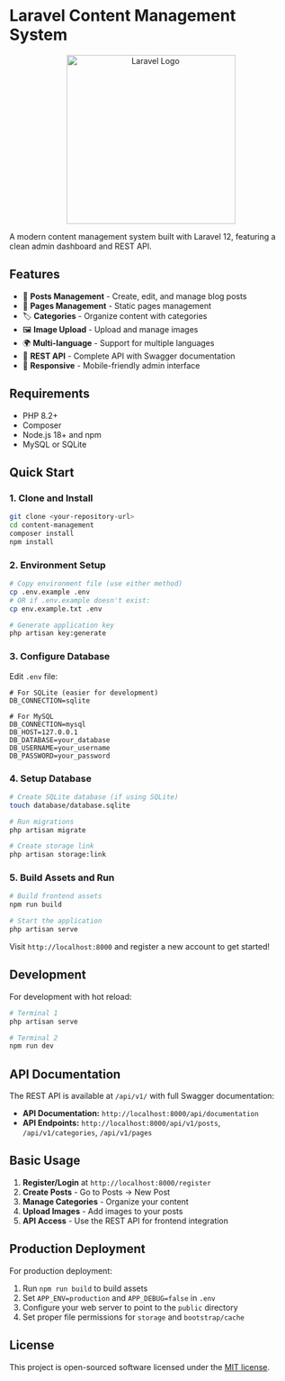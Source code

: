 # Laravel Content Management System

<p align="center">
  <img src="https://raw.githubusercontent.com/laravel/art/master/logo-lockup/5%20SVG/2%20CMYK/1%20Full%20Color/laravel-logolockup-cmyk-red.svg" width="300" alt="Laravel Logo">
</p>

A modern content management system built with Laravel 12, featuring a clean admin dashboard and REST API.

## Features

- 📝 **Posts Management** - Create, edit, and manage blog posts
- 📄 **Pages Management** - Static pages management  
- 🏷️ **Categories** - Organize content with categories
- 🖼️ **Image Upload** - Upload and manage images
- 🌍 **Multi-language** - Support for multiple languages
- 🚀 **REST API** - Complete API with Swagger documentation
- 📱 **Responsive** - Mobile-friendly admin interface

## Requirements

- PHP 8.2+
- Composer
- Node.js 18+ and npm
- MySQL or SQLite

## Quick Start

### 1. Clone and Install
```bash
git clone <your-repository-url>
cd content-management
composer install
npm install
```

### 2. Environment Setup
```bash
# Copy environment file (use either method)
cp .env.example .env
# OR if .env.example doesn't exist:
cp env.example.txt .env

# Generate application key
php artisan key:generate
```

### 3. Configure Database
Edit `.env` file:
```env
# For SQLite (easier for development)
DB_CONNECTION=sqlite

# For MySQL
DB_CONNECTION=mysql
DB_HOST=127.0.0.1
DB_DATABASE=your_database
DB_USERNAME=your_username
DB_PASSWORD=your_password
```

### 4. Setup Database
```bash
# Create SQLite database (if using SQLite)
touch database/database.sqlite

# Run migrations
php artisan migrate

# Create storage link
php artisan storage:link
```

### 5. Build Assets and Run
```bash
# Build frontend assets
npm run build

# Start the application
php artisan serve
```

Visit `http://localhost:8000` and register a new account to get started!

## Development

For development with hot reload:
```bash
# Terminal 1
php artisan serve

# Terminal 2  
npm run dev
```

## API Documentation

The REST API is available at `/api/v1/` with full Swagger documentation:
- **API Documentation:** `http://localhost:8000/api/documentation`
- **API Endpoints:** `http://localhost:8000/api/v1/posts`, `/api/v1/categories`, `/api/v1/pages`

## Basic Usage

1. **Register/Login** at `http://localhost:8000/register`
2. **Create Posts** - Go to Posts → New Post
3. **Manage Categories** - Organize your content
4. **Upload Images** - Add images to your posts
5. **API Access** - Use the REST API for frontend integration

## Production Deployment

For production deployment:
1. Run `npm run build` to build assets
2. Set `APP_ENV=production` and `APP_DEBUG=false` in `.env`
3. Configure your web server to point to the `public` directory
4. Set proper file permissions for `storage` and `bootstrap/cache`

## License

This project is open-sourced software licensed under the [MIT license](https://opensource.org/licenses/MIT).
